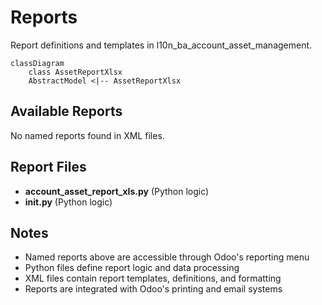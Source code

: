# Reports

Report definitions and templates in l10n_ba_account_asset_management.

```mermaid
classDiagram
    class AssetReportXlsx
    AbstractModel <|-- AssetReportXlsx
```

## Available Reports

No named reports found in XML files.


## Report Files

- **account_asset_report_xls.py** (Python logic)
- **__init__.py** (Python logic)

## Notes
- Named reports above are accessible through Odoo's reporting menu
- Python files define report logic and data processing
- XML files contain report templates, definitions, and formatting
- Reports are integrated with Odoo's printing and email systems
